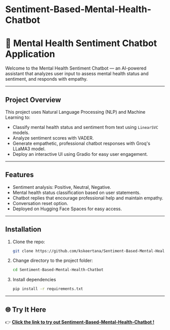 # Sentiment-Based-Mental-Health-Chatbot  
# 🧠 Mental Health Sentiment Chatbot Application

Welcome to the Mental Health Sentiment Chatbot — an AI-powered assistant that analyzes user input to assess mental health status and sentiment, and responds with empathy.

---

## Project Overview

This project uses Natural Language Processing (NLP) and Machine Learning to:

- Classify mental health status and sentiment from text using `LinearSVC` models.  
- Analyze sentiment scores with VADER.  
- Generate empathetic, professional chatbot responses with Groq's LLaMA3 model.  
- Deploy an interactive UI using Gradio for easy user engagement.

---

## Features

- Sentiment analysis: Positive, Neutral, Negative.  
- Mental health status classification based on user statements.  
- Chatbot replies that encourage professional help and maintain empathy.  
- Conversation reset option.  
- Deployed on Hugging Face Spaces for easy access.

---

## Installation

1. Clone the repo:  
   ```bash
   git clone https://github.com/kskeertana/Sentiment-Based-Mental-Health-Chatbot.git
2. Change directory to the project folder:  
   ```bash
   cd Sentiment-Based-Mental-Health-Chatbot
3. Install dependencies
   ```bash
   pip install -r requirements.txt
---
## 🌐 Try It Here

👉 **[Click the link to try out Sentiment-Based-Mental-Health-Chatbot !](https://huggingface.co/spaces/keer2004ks/mental-health-chatbot-sentiment)**  

